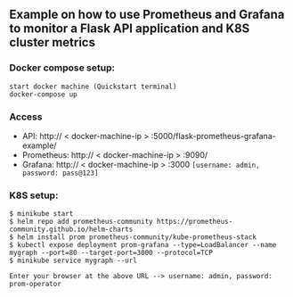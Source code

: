 ## Example on how to use Prometheus and Grafana to monitor a Flask API application and K8S cluster metrics


### Docker compose setup:

```
start docker machine (Quickstart terminal)
docker-compose up
```

### Access

* API: http:// < docker-machine-ip > :5000/flask-prometheus-grafana-example/
* Prometheus: http:// < docker-machine-ip > :9090/
* Grafana: http:// < docker-machine-ip > :3000 `[username: admin, password: pass@123]`

### K8S setup:

```
$ minikube start
$ helm repo add prometheus-community https://prometheus-community.github.io/helm-charts
$ helm install prom prometheus-community/kube-prometheus-stack
$ kubectl expose deployment prom-grafana --type=LoadBalancer --name mygraph --port=80 --target-port=3000 --protocol=TCP
$ minikube service mygraph --url

Enter your browser at the above URL --> username: admin, password: prom-operator
```
